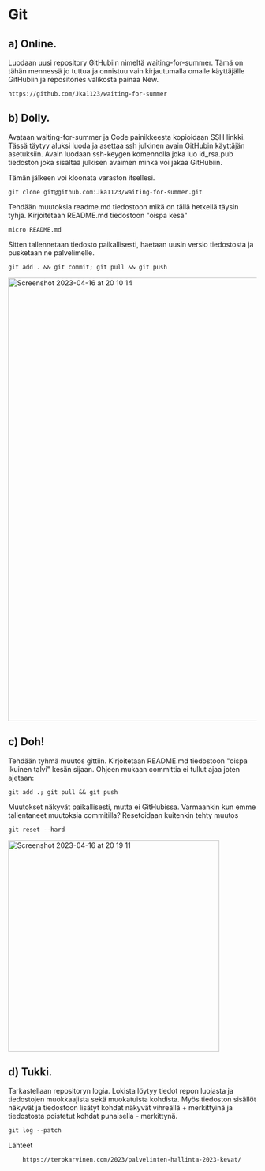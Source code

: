 # Git

## a) Online. 

Luodaan uusi repository GitHubiin nimeltä waiting-for-summer. Tämä on tähän mennessä jo tuttua ja onnistuu vain kirjautumalla omalle käyttäjälle GitHubiin ja repositories valikosta painaa New.

    https://github.com/Jka1123/waiting-for-summer
    
    
## b) Dolly.

Avataan waiting-for-summer ja Code painikkeesta kopioidaan SSH linkki. Tässä täytyy aluksi luoda ja asettaa ssh julkinen avain GitHubin käyttäjän asetuksiin. Avain luodaan ssh-keygen komennolla joka luo id_rsa.pub tiedoston joka sisältää julkisen avaimen minkä voi jakaa GitHubiin. 

Tämän jälkeen voi kloonata varaston itsellesi.

    git clone git@github.com:Jka1123/waiting-for-summer.git
    
Tehdään muutoksia readme.md tiedostoon mikä on tällä hetkellä täysin tyhjä. Kirjoitetaan README.md tiedostoon "oispa kesä"

    micro README.md
    
Sitten tallennetaan tiedosto paikallisesti, haetaan uusin versio tiedostosta ja pusketaan ne palvelimelle.

    git add . && git commit; git pull && git push
    
<img width="898" alt="Screenshot 2023-04-16 at 20 10 14" src="https://user-images.githubusercontent.com/120730231/232328937-e94d1306-8ec3-4538-9727-3fedf82514b7.png">


## c) Doh!

Tehdään tyhmä muutos gittiin. Kirjoitetaan README.md tiedostoon "oispa ikuinen talvi" kesän sijaan. Ohjeen mukaan committia ei tullut ajaa joten ajetaan:
    
    git add .; git pull && git push
    
    
Muutokset näkyvät paikallisesti, mutta ei GitHubissa. Varmaankin kun emme tallentaneet muutoksia commitilla?
Resetoidaan kuitenkin tehty muutos 

    git reset --hard
    
<img width="428" alt="Screenshot 2023-04-16 at 20 19 11" src="https://user-images.githubusercontent.com/120730231/232329557-f6ac1d35-0727-4dd8-8fb8-5ea81f0bd045.png">



## d) Tukki.

Tarkastellaan repositoryn logia. Lokista löytyy tiedot repon luojasta ja tiedostojen muokkaajista sekä muokatuista kohdista. Myös tiedoston sisällöt näkyvät ja tiedostoon lisätyt kohdat näkyvät vihreällä + merkittyinä ja tiedostosta poistetut kohdat punaisella - merkittynä.

    git log --patch


Lähteet

        https://terokarvinen.com/2023/palvelinten-hallinta-2023-kevat/
